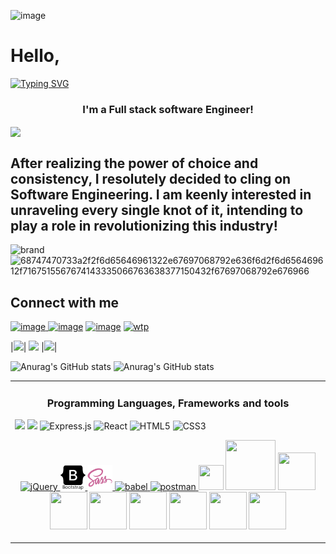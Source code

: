 ![image](https://user-images.githubusercontent.com/63926982/175803209-60f3e13a-de95-42b4-aee9-8191df9223ca.png)


# Hello,

[![Typing SVG](https://readme-typing-svg.herokuapp.com?size=35&duration=4500&color=975BF7&center=true&vCenter=true&width=1000&lines=Welcome!%F0%9F%A4%97;I'm+Patrick+MANIBAHO+%F0%9F%91%8B;Nice+to+meet+you!%F0%9F%98%84)](https://git.io/typing-svg)

<h3 align="center"> I'm a Full stack software Engineer!</h3>
<img align="center" src="https://media.giphy.com/media/WUlplcMpOCEmTGBtBW/giphy.gif" width="30">


## After realizing the power of choice and consistency, I resolutely decided to cling on Software Engineering. I am keenly interested in unraveling every single knot of it, intending to play a role in  revolutionizing this industry!
![brand](https://user-images.githubusercontent.com/63926982/212531896-22cb59ea-4462-4b34-9d21-affd11cc8ba2.png)
![68747470733a2f2f6d65646961322e67697068792e636f6d2f6d656469612f7167515567674143335066763638377150432f67697068792e676966](https://user-images.githubusercontent.com/63926982/197335662-7a66cf3f-a1bc-4ca6-a850-72a8fe97d797.gif)







## Connect with me

[![image](https://user-images.githubusercontent.com/63926982/175804313-8a956073-7897-446c-ae9d-f344ebf68e34.png)
](https://www.linkedin.com/in/manibaho-patrick-a7851a124/)
[![image](https://user-images.githubusercontent.com/63926982/175804358-c774a8eb-7741-4eb0-9b75-493740394774.png)](https://twitter.com/patsicko)
[![image](https://user-images.githubusercontent.com/63926982/175804449-a1bfd26f-4322-433a-96c8-3517468c90e3.png)](mailto:patsicko@gmail.com)
[![wtp](https://user-images.githubusercontent.com/63926982/175804751-20fc0746-7c33-4173-9ba7-24edd5fb5b67.png)](https://wa.me/+250784660905)


|<img src="https://github-readme-stats.vercel.app/api?username=patsicko&amp;theme=dark">| <img src="https://github-readme-stats.vercel.app/api/top-langs/?username=patsicko&amp;show_icons=true&amp;theme=dark&amp;layout=compact&amp;" 
style="max-width: 100%;"> |<img src="https://github-readme-streak-stats.herokuapp.com/?user=patsicko&amp;theme=dark" style="max-width: 100%;">|

![Anurag's GitHub stats](https://github-readme-stats.vercel.app/api?username=patsicko&show_icons=true&theme=transparent)
![Anurag's GitHub stats](https://github-readme-stats.vercel.app/api/top-langs?username=patsicko&show_icons=true&theme=transparent)





<table><tr><td valign="top" width="33%">
<h3 align="center">Programming Languages, Frameworks and tools</h3>

![](https://img.shields.io/badge/JavaScript-323330?style=for-the-badge&logo=javascript&logoColor=F7DF1E)
![](https://img.shields.io/badge/Node.js-339933?style=for-the-badge&logo=nodedotjs&logoColor=white)
![Express.js](https://img.shields.io/badge/express.js-%23404d59.svg?style=for-the-badge&logo=express&logoColor=%2361DAFB)
![React](https://img.shields.io/badge/react-%2320232a.svg?style=for-the-badge&logo=react&logoColor=%2361DAFB)
![HTML5](https://img.shields.io/badge/html5-%23E34F26.svg?style=for-the-badge&logo=html5&logoColor=white)
![CSS3](https://img.shields.io/badge/css3-%231572B6.svg?style=for-the-badge&logo=css3&logoColor=white)
   
<p align="center"><a href="https://jquery.com/" > <img src="https://profilinator.rishav.dev/skills-assets/jquery.png" alt="jQuery" width="40" height="40"/> </a> 
      <a href="https://getbootstrap.com" > <img src="https://raw.githubusercontent.com/devicons/devicon/master/icons/bootstrap/bootstrap-plain-wordmark.svg" alt="bootstrap" width="40" height="40"/> </a>
     <a href="https://sass-lang.com" > <img src="https://raw.githubusercontent.com/devicons/devicon/master/icons/sass/sass-original.svg" alt="sass" width="40" height="40"/> </a>
     <a href="https://babeljs.io/" > <img src="https://upload.wikimedia.org/wikipedia/commons/thumb/0/02/Babel_Logo.svg/1280px-Babel_Logo.svg.png" alt="babel" width="40" height="40"/> </a>
     <a href="https://postman.com" > <img src="https://www.vectorlogo.zone/logos/getpostman/getpostman-icon.svg" alt="postman" width="40" height="40"/> </a>
   <a href="https://www.docker.com/" ><img src="https://user-images.githubusercontent.com/63926982/181821203-a4791374-33ea-42f8-b088-adfd43eb3ed7.png"width="40" height="40"></a>
<a href="https://github.com/patsicko"> <img src="https://user-images.githubusercontent.com/63926982/181821832-bd55ac25-ae79-480d-8e9c-3a3858d1c66f.png" width="80" height="80"></a>
      <a href="https://git-scm.com/"> <img src="https://user-images.githubusercontent.com/63926982/181822687-01e80843-2348-49af-8d37-b0c42c0b4ac0.png"width="60" height="60"> </a> 
      <a href="https://www.mysql.com/"> <img src="https://user-images.githubusercontent.com/63926982/181823419-5bc1594b-5300-4038-8d0b-959ce3d297b9.png"width="60" height="60"></a> 
      <a href="https://www.figma.com/"> <img src="https://user-images.githubusercontent.com/63926982/181823864-77cec17c-e09a-4da6-9c3d-1857ab7f9e28.png"width="60" height="60"></a>
      <a href="https://www.adobe.com/"> <img src="https://user-images.githubusercontent.com/63926982/181824403-0deb532e-8707-4938-be46-8756a2fdcb89.png"width="60" height="60"></a>
      <a href="https://www.adobe.com"> <img src="https://user-images.githubusercontent.com/63926982/181825255-45fd62e0-5afc-4f99-82f9-2bbd77dcca68.png "width="60" height="60"></a>
      <a href="https://www.linux.com/"> <img src="https://user-images.githubusercontent.com/63926982/181825721-db6aaa76-b55a-4613-acdc-6466ff6275a0.png"width="60" height="60"></a>  
 <a href="https://www.php.net/"><img src="https://user-images.githubusercontent.com/63926982/190551663-6411c6b7-2b39-494d-9468-c68b443d64e9.png"  width="60" height="60"></a>
      </p>
</table>


  


